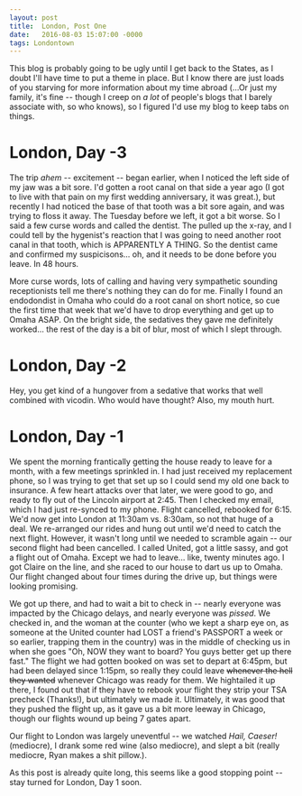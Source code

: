 ```yaml
---
layout: post
title:  London, Post One
date:   2016-08-03 15:07:00 -0000
tags: Londontown
---
```


This blog is probably going to be ugly until I get back to the States, as I doubt I'll have time to put a theme in place. But I know there are just loads of you starving for more information about my time abroad (...Or just my family, it's fine -- though I creep on _a lot_ of people's blogs that I barely associate with, so who knows), so I figured I'd use my blog to keep tabs on things. 

# London, Day -3 #

The trip _ahem_ -- excitement -- began earlier, when I noticed the left side of my jaw was a bit sore. I'd gotten a root canal on that side a year ago (I got to live with that pain on my first wedding anniversary, it was great.), but recently I had noticed the base of that tooth was a bit sore again, and was trying to floss it away. The Tuesday before we left, it got a bit worse. So I said a few curse words and called the dentist. The pulled up the x-ray, and I could tell by the hygenist's reaction that I was going to need another root canal in that tooth, which is APPARENTLY A THING. So the dentist came and confirmed my suspicisons... oh, and it needs to be done before you leave. In 48 hours. 

More curse words, lots of calling and having very sympathetic sounding receptionists tell me there's nothing they can do for me. Finally I found an endodondist in Omaha who could do a root canal on short notice, so cue the first time that week that we'd have to drop everything and get up to Omaha ASAP. On the bright side, the sedatives they gave me definitely worked... the rest of the day is a bit of blur, most of which I slept through. 

# London, Day -2 #

Hey, you get kind of a hungover from a sedative that works that well combined with vicodin. Who would have thought? Also, my mouth hurt.

# London, Day -1 #

We spent the morning frantically getting the house ready to leave for a month, with a few meetings sprinkled in. I had just received my replacement phone, so I was trying to get that set up so I could send my old one back to insurance. A few heart attacks over that later, we were good to go, and ready to fly out of the Lincoln airport at 2:45. Then I checked my email, which I had just re-synced to my phone. Flight cancelled, rebooked for 6:15. We'd now get into London at 11:30am vs. 8:30am, so not that huge of a deal. We re-arranged our rides and hung out until we'd need to catch the next flight. However, it wasn't long until we needed to scramble again -- our second flight had been cancelled. I called United, got a little sassy, and got a flight out of Omaha. Except we had to leave... like, twenty minutes ago. I got Claire on the line, and she raced to our house to dart us up to Omaha. Our flight changed about four times during the drive up, but things were looking promising. 

We got up there, and had to wait a bit to check in -- nearly everyone was impacted by the Chicago delays, and nearly everyone was _pissed_. We checked in, and the woman at the counter (who we kept a sharp eye on, as someone at the United counter had LOST a friend's PASSPORT a week or so earlier, trapping them in the country) was in the middle of checking us in when she goes "Oh, NOW they want to board? You guys better get up there fast." The flight we had gotten booked on was set to depart at 6:45pm, but had been delayed since 1:15pm, so really they could leave ~~whenever the hell they wanted~~ whenever Chicago was ready for them. We hightailed it up there, I found out that if they have to rebook your flight they strip your TSA precheck (Thanks!), but ultimately we made it. Ultimately, it was good that they pushed the flight up, as it gave us a bit more leeway in Chicago, though our flights wound up being 7 gates apart. 

Our flight to London was largely uneventful -- we watched _Hail, Caeser!_ (mediocre), I drank some red wine (also mediocre), and slept a bit (really mediocre, Ryan makes a shit pillow.).

As this post is already quite long, this seems like a good stopping point -- stay turned for London, Day 1 soon. 